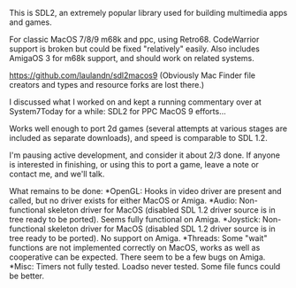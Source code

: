 This is SDL2, an extremely popular library used for building multimedia apps and games.

For classic MacOS 7/8/9 m68k and ppc, using Retro68. CodeWarrior support is broken but could be fixed "relatively" easily. Also includes AmigaOS 3 for m68k support, and should work on related systems.

https://github.com/laulandn/sdl2macos9
(Obviously Mac Finder file creators and types and resource forks are lost there.)

I discussed what I worked on and kept a running commentary over at System7Today for a while:
SDL2 for PPC MacOS 9 efforts...

Works well enough to port 2d games (several attempts at various stages are included as separate downloads), and speed is comparable to SDL 1.2.

I'm pausing active development, and consider it about 2/3 done. If anyone is interested in finishing, or using this to port a game, leave a note or contact me, and we'll talk.

What remains to be done:
*OpenGL: Hooks in video driver are present and called, but no driver exists for either MacOS or Amiga.
*Audio: Non-functional skeleton driver for MacOS (disabled SDL 1.2 driver source is in tree ready to be ported). Seems fully functional on Amiga.
*Joystick: Non-functional skeleton driver for MacOS (disabled SDL 1.2 driver source is in tree ready to be ported). No support on Amiga.
*Threads: Some "wait" functions are not implemented correctly on MacOS, works as well as cooperative can be expected. There seem to be a few bugs on Amiga.
*Misc: Timers not fully tested. Loadso never tested. Some file funcs could be better.